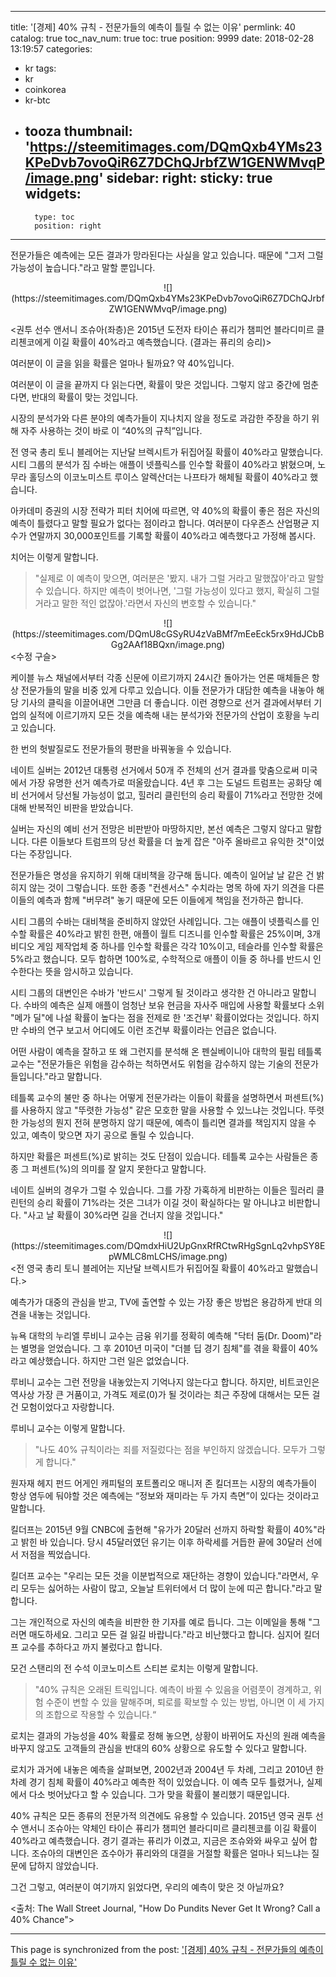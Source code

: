 
---
title: '[경제]  40% 규칙 - 전문가들의 예측이 틀릴 수 없는 이유'
permlink: 40
catalog: true
toc_nav_num: true
toc: true
position: 9999
date: 2018-02-28 13:19:57
categories:
- kr
tags:
- kr
- coinkorea
- kr-btc
- tooza
thumbnail: 'https://steemitimages.com/DQmQxb4YMs23KPeDvb7ovoQiR6Z7DChQJrbfZW1GENWMvqP/image.png'
sidebar:
    right:
        sticky: true
widgets:
    -
        type: toc
        position: right
---


전문가들은 예측에는 모든 결과가 망라된다는 사실을 알고 있습니다.  때문에 "그저 그럴 가능성이 높습니다."라고 말할 뿐입니다.

<center>
![](https://steemitimages.com/DQmQxb4YMs23KPeDvb7ovoQiR6Z7DChQJrbfZW1GENWMvqP/image.png)
</center>

<권투 선수 앤서니 조슈아(좌층)은 2015년 도전자 타이슨 퓨리가 챔피언 블라디미르 클리첸코에게 이길 확률이 40%라고 예측했습니다. (결과는 퓨리의 승리)> 

여러분이 이 글을 읽을 확률은 얼마나 될까요? 약 40%입니다.

여러분이 이 글을 끝까지 다 읽는다면, 확률이 맞은 것입니다.  그렇지 않고 중간에 멈춘다면, 반대의 확률이 맞는  것입니다. 

시장의 분석가와 다른 분야의 예측가들이 지나치지 않을 정도로 과감한 주장을 하기 위해 자주 사용하는 것이 바로 이 “40%의 규칙”입니다. 

전 영국 총리 토니 블레어는 지난달 브렉시트가 뒤집어질  확률이 40%라고 말했습니다.  시티 그룹의 분석가 짐 수바는 애플이 넷플릭스를 인수할 확률이 40%라고 밝혔으며, 노무라 홀딩스의 이코노미스트 루이스 알렉산더는 나프타가 해체될 확률이 40%라고 했습니다.

아카데미 증권의 시장 전략가 피터 치어에 따르면, 약 40%의 확률이 좋은 점은 자신의 예측이 틀렸다고 말할 필요가 없다는 점이라고 합니다.  여러분이 다우존스 산업평균 지수가 연말까지 30,000포인트를 기록할 확률이 40%라고 예측했다고 가정해 봅시다.

치어는 이렇게 말합니다.

>"실제로 이 예측이 맞으면, 여러분은 '봤지. 내가 그럴 거라고 말했잖아'라고 말할 수 있습니다.  하지만 예측이 벗어나면, '그럴 가능성이 있다고 했지, 확실히 그럴 거라고 말한 적인 없잖아.'라면서 자신의 변호할 수 있습니다." 

<center>
![](https://steemitimages.com/DQmU8cGSyRU4zVaBMf7mEeEck5rx9HdJCbBGg2AAf18BQxn/image.png)
</center>
<수정 구슬>

케이블 뉴스 채널에서부터 각종 신문에 이르기까지 24시간 돌아가는 언론 매체들은 항상 전문가들의 말을 비중 있게 다루고 있습니다.  이들 전문가가 대담한 예측을 내놓아 해당 기사의 클릭을 이끌어내면 그만큼 더 좋습니다.  이런 경향으로 선거 결과에서부터 기업의 실적에 이르기까지 모든 것을 예측해 내는 분석가와 전문가의 산업이 호황을 누리고 있습니다. 

한 번의 헛발질로도 전문가들의 평판을 바꿔놓을 수 있습니다.

네이트 실버는 2012년 대통령 선거에서 50개 주 전체의 선거 결과를 맞춤으로써 미국에서 가장 유명한 선거 예측가로 떠올랐습니다.  4년 후 그는 도널드 트럼프는 공화당 예비 선거에서 당선될 가능성이 없고, 힐러리 클린턴의 승리 확률이 71%라고 전망한 것에 대해 반복적인 비판을 받았습니다.

실버는 자신의 예비 선거 전망은 비판받아 마땅하지만, 본선 예측은 그렇지 않다고 말합니다.  다른 이들보다 트럼프의 당선 확률을 더 높게 잡은 "아주 올바르고 유익한 것"이었다는 주장입니다. 

전문가들은 명성을 유지하기 위해 대비책을 강구해 둡니다.  예측이 일어날 날 같은 건 밝히지 않는 것이 그렇습니다.  또한 종종 "컨센서스" 수치라는 명목 하에 자기 의견을 다른 이들의 예측과 함께 "버무려" 놓기 때문에 모든 이들에게 책임을 전가하곤 합니다.

시티 그룹의 수바는 대비책을 준비하지 않았던 사례입니다.  그는 애플이 넷플릭스를 인수할 확률은 40%라고 밝힌 한편, 애플이 월트 디즈니를 인수할 확률은 25%이며, 3개 비디오 게임 제작업체 중 하나를 인수할 확률은 각각 10%이고, 테슬라를 인수할 확률은 5%라고 했습니다.  모두 합하면 100%로, 수학적으로 애플이 이들 중 하나를 반드시 인수한다는 뜻을 암시하고 있습니다.

시티 그룹의 대변인은 수바가 '반드시' 그렇게 될 것이라고 생각한 건 아니라고 말합니다.  수바의 예측은 실제 애플이 엄청난 보유 현금을 자사주 매입에 사용할 확률보다 소위 "메가 딜"에 나설 확률이 높다는 점을 전제로 한  '조건부' 확률이었다는 것입니다.  하지만 수바의 연구 보고서 어디에도 이런 조건부 확률이라는 언급은 없습니다.

어떤 사람이 예측을 잘하고 또 왜 그런지를 분석해 온 펜실베이니아 대학의 필립 테틀록 교수는 "전문가들은 위험을 감수하는 척하면서도 위험을 감수하지 않는 기술의 전문가들입니다."라고 말합니다.

테틀록 교수의 불만 중 하나는 어떻게 전문가라는 이들이 확률을 설명하면서 퍼센트(%)를 사용하지 않고  "뚜렷한 가능성" 같은 모호한 말을 사용할 수 있느냐는 것입니다.   뚜렷한 가능성의 뭔지 전혀 분명하지 않기 때문에, 예측이 틀리면 결과를 책임지지 않을 수 있고, 예측이 맞으면 자기 공으로 돌릴 수 있습니다. 

하지만 확률은 퍼센트(%)로 밝히는 것도 단점이 있습니다.  테틀록 교수는 사람들은 종종 그 퍼센트(%)의 의미를 잘 알지 못한다고 말합니다. 

네이트 실버의 경우가 그럴 수 있습니다.  그를 가장 가혹하게 비판하는 이들은 힐러리 클린턴의 승리 확률이 71%라는 것은 그녀가 이길 것이 확실하다는 말 아니냐고 비판합니다.   "사고 날 확률이 30%라면 길을 건너지 않을 것입니다."

<center>
![](https://steemitimages.com/DQmdxHiU2UpGnxRfRCtwRHgSgnLq2vhpSY8EpWMLC8mLCHS/image.png)
</center>
<전 영국 총리 토니 블레어는 지난달 브렉시트가 뒤집어질  확률이 40%라고 말했습니다.>

예측가가 대중의 관심을 받고, TV에 출연할 수 있는 가장 좋은 방법은 용감하게 반대 의견을 내놓는 것입니다.  

뉴욕 대학의 누리엘 루비니 교수는 금융 위기를 정확히 예측해 "닥터 둠(Dr. Doom)"라는 별명을 얻었습니다.  그 후 2010년 미국이 "더블 딥 경기 침체"를 겪을 확률이 40%라고 예상했습니다.  하지만 그런 일은 없었습니다. 

루비니 교수는 그런 전망을 내놓았는지 기억나지 않는다고 합니다.  하지만, 비트코인은 역사상 가장 큰 거품이고, 가격도 제로(0)가 될 것이라는 최근 주장에 대해서는 모든 걸 건 모험이었다고 자랑합니다. 

루비니 교수는 이렇게 말합니다.

>"나도 40% 규칙이라는 죄를 저질렀다는 점을 부인하지 않겠습니다.  모두가 그렇게 합니다."

원자재 헤지 펀드 어게인 캐피털의 포트폴리오 매니저 존 킬더프는 시장의 예측가들이 항상 염두에 둬야할 것은 예측에는 “정보와 재미라는 두 가지 측면”이 있다는 것이라고 말합니다.

킬더프는 2015년 9월 CNBC에 출현해  "유가가 20달러 선까지 하락할 확률이 40%"라고 밝힌 바 있습니다.  당시 45달러였던 유기는 이후 하락세를 거듭한 끝에 30달러 선에서 저점을 찍었습니다. 

킬더프 교수는 "우리는 모든 것을 이분법적으로 재단하는 경향이 있습니다."라면서,  우리 모두는 싫어하는 사람이 많고, 오늘날 트위터에서 더 많이 눈에 띠곤 합니다."라고 말합니다.  

그는 개인적으로 자신의 예측을 비판한 한 기자를 예로 듭니다.  그는 이메일을 통해 "그러면 매도하세요. 그리고 모든 걸 잃길 바랍니다."라고 비난했다고 합니다.  심지어 킬더프 교수를 추하다고 까지 불렀다고 합니다. 

모건 스탠리의 전 수석 이코노미스트 스티븐 로치는 이렇게 말합니다.

>"40% 규칙은 오래된 트릭입니다. 예측이 바뀔 수 있음을 어렴풋이 경계하고, 위험 수준이 변할 수 있을 말해주며, 퇴로를 확보할 수 있는 방법, 아니면 이 세 가지의 조합으로 작용할 수 있습니다.“  

로치는 결과의 가능성을 40% 확률로 정해 놓으면, 상황이 바뀌어도 자신의 원래 예측을 바꾸지 않고도 고객들의 관심을 반대의 60% 상황으로 유도할 수 있다고 말합니다.

로치가 과거에 내놓은 예측을 살펴보면, 2002년과 2004년 두 차례, 그리고 2010년 한 차례 경기 침체 확률이 40%라고 예측한 적이 있었습니다.  이 예측 모두 틀렸거나, 실제에서 다소 벗어났다고 할 수 있습니다.  그가 맞을 확률이 불리했기 때문입니다. 

40% 규칙은 모든 종류의 전문가적 의견에도 유용할 수 있습니다.  2015년 영국 권투 선수 앤서니 조슈아는 약체인 타이슨 퓨리가 챔피언 블라디미르 클리첸코를 이길 확률이 40%라고 예측했습니다.  경기 결과는 퓨리가 이겼고, 지금은 조슈와와 싸우고 싶어 합니다.  조슈아의 대변인은 죠수아가 퓨리와의 대결을 거절할 확률은 얼마나 되느냐는 질문에 답하지 않았습니다. 

그건 그렇고, 여러분이 여기까지 읽었다면, 우리의 예측이 맞은 것 아닐까요? 

<출처: The Wall Street Journal, "How Do Pundits Never Get It Wrong? Call a 40% Chance">

- - -

This page is synchronized from the post: ['[경제]  40% 규칙 - 전문가들의 예측이 틀릴 수 없는 이유'](https://steemit.com/@pius.pius/40)

